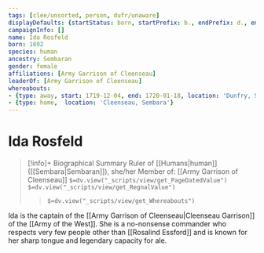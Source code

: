 ```yaml
---
tags: [clee/unsorted, person, dufr/unaware]
displayDefaults: {startStatus: born, startPrefix: b., endPrefix: d., endStatus: died}
campaignInfo: []
name: Ida Rosfeld
born: 1692
species: human
ancestry: Sembaran
gender: female
affiliations: [Army Garrison of Cleenseau]
leaderOf: [Army Garrison of Cleenseau]
whereabouts:
- {type: away, start: 1719-12-04, end: 1720-01-18, location: 'Dunfry, Sembara'}
- {type: home,  location: 'Cleenseau, Sembara'}
---
```

# Ida Rosfeld
>[!info]+ Biographical Summary
>Ruler of 
>[[Humans|human]]  ([[Sembara|Sembaran]]), she/her
> Member of: [[Army Garrison of Cleenseau]]
>`$=dv.view("_scripts/view/get_PageDatedValue")`
>`$=dv.view("_scripts/view/get_RegnalValue")`
>> `$=dv.view("_scripts/view/get_Whereabouts")`

Ida is the captain of the [[Army Garrison of Cleenseau|Cleenseau Garrison]] of the [[Army of the West]]. She is a no-nonsense commander who respects very few people other than [[Rosalind Essford]] and is known for her sharp tongue and legendary capacity for ale. 